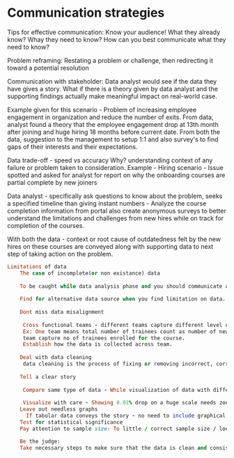 # Communication strategies

Tips for effective communication:
    Know your audience!
    What they already know?
    Whay they need to know?
    How can you best communicate what they need to know?

Problem reframing: Restating a problem or challenge, then redirecting it toward a potential resolution

Communication with stakeholder:
    Data analyst would see if the data they have gives a story.
    What if there is a theory given by data analyst and the supporting findings actually make meaningful impact on real-world case.

Example given for this scenario - Problem of increasing employee engagement in organization and reduce the number of exits.
    From data, analyst found a theory that the employee engagement drop at 13th month after joining and huge hiring 18 months before current date. From both the data, suggestion to the management to setup 1:1 and also survey's to find gaps of their interests and their expectations.

Data trade-off - speed vs accuracy
    Why? understanding context of any failure or problem taken to consideration.
    Example - Hiring scenario - Issue spotted and asked for analyst for report on why the onboarding courses are partial complete by new joiners

Data analyst - specifically ask questions to know about the problem, seeks a specified timeline than giving instant numbers - Analyze the course completion information from portal also create anonymous surveys to better understand the limitations and challenges from new hires while on track for completion of the courses.

With both the data - context or root cause of outdatedness felt by the new hires on these courses are conveyed along with supporting data to next step of taking action on the problem.

```rb
Limitations of data
    The case of incomplete(or non existance) data
    
    To be caught while data analysis phase and you should communicate and ask for more data and also say you see this as an limit while analysis and use the data available at moment.
    
    Find for alternative data source when you find limitation on data.
    
    Dont miss data misalignment
     
     Cross functional teams - different teams capture different level of data
     Ex: One team means total number of trainees count as number of new hires who have completed the the courses after enrolling or other
     team capture no of trainees enrolled for the course.
     Establish how the data is collected across team.
    
    Deal with data cleaning
     data cleaning is the process of fixing or removing incorrect, corrupted, incorrectly formatted, duplicate, or incomplete data within a dataset.
    
    Tell a clear story
     
     Compare same type of data - While visualization of data with different types of charts - make sure to check on same types of data is taken throughout the report - look for segments that show different metric.
     
     Visualize with care - Showing 0.01% drop on a huge scale needs zoom in or doesnt show significance - instead set Y axis to 0.
    Leave out needless graphs
      If tabular data conveys the story - no need to include graphical representation - pie or bar
    Test for statistical significance
    Pay attention to sample size: To little / correct sample size / look for gathering huge data to check for charts trends over long duration.

    Be the judge:
    Take necessary steps to make sure that the data is clean and consistant.
```
